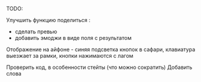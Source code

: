 TODO:

<!-- Проверить работоспособность старта, нового слова, статистки после обновления дня. -->

<!-- Добавить в endBanner номер слова -->

<!-- Сделать задержку перед показом финального баннера (желательно всегда, даже после повторной загрузки страницы) -->

<!-- Анимация букв (перевертыш в идеале) -->

Улучшить функцию поделиться :

- сделать превью
- добавить эмоджи в виде поля с результатом

Отображение на айфоне - синяя подсветка кнопок в сафари,
клавиатура выезжает за рамки, кнопки нажимаются с лагом

Проверить код, в особенности стейты (что можно сократить)
Добавить слова
